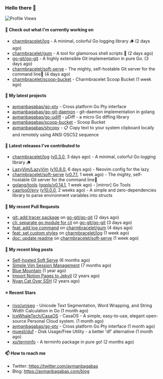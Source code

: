 ### Hello there 👋

![Profile Views](https://komarev.com/ghpvc/?username=aymanbagabas&label=PROFILE+VIEWS)

#### 👷 Check out what I'm currently working on

- [charmbracelet/log](https://github.com/charmbracelet/log) - A minimal, colorful Go logging library 🪵 (2 days ago)
- [charmbracelet/gum](https://github.com/charmbracelet/gum) - A tool for glamorous shell scripts 🎀 (2 days ago)
- [go-git/go-git](https://github.com/go-git/go-git) - A highly extensible Git implementation in pure Go. (3 days ago)
- [charmbracelet/soft-serve](https://github.com/charmbracelet/soft-serve) - The mighty, self-hostable Git server for the command line🍦 (4 days ago)
- [charmbracelet/scoop-bucket](https://github.com/charmbracelet/scoop-bucket) - Charmbracelet Scoop Bucket (1 week ago)

#### 🌱 My latest projects

- [aymanbagabas/go-pty](https://github.com/aymanbagabas/go-pty) - Cross platform Go Pty interface
- [aymanbagabas/go-git-daemon](https://github.com/aymanbagabas/go-git-daemon) - git-daemon implementation in golang
- [aymanbagabas/go-udiff](https://github.com/aymanbagabas/go-udiff) - µDiff - a micro Go diffing library
- [aymanbagabas/scoop-bucket](https://github.com/aymanbagabas/scoop-bucket) - Scoop Bucket
- [aymanbagabas/shcopy](https://github.com/aymanbagabas/shcopy) - 📋 Copy text to your system clipboard locally and remotely using ANSI OSC52 sequence

#### 🔭 Latest releases I've contributed to

- [charmbracelet/log](https://github.com/charmbracelet/log) ([v0.3.0](https://github.com/charmbracelet/log/releases/tag/v0.3.0), 3 days ago) - A minimal, colorful Go logging library 🪵
- [LazyVim/LazyVim](https://github.com/LazyVim/LazyVim) ([v10.8.0](https://github.com/LazyVim/LazyVim/releases/tag/v10.8.0), 6 days ago) - Neovim config for the lazy
- [charmbracelet/soft-serve](https://github.com/charmbracelet/soft-serve) ([v0.7.1](https://github.com/charmbracelet/soft-serve/releases/tag/v0.7.1), 1 week ago) - The mighty, self-hostable Git server for the command line🍦
- [golang/tools](https://github.com/golang/tools) ([gopls/v0.14.1](https://github.com/golang/tools/releases/tag/gopls/v0.14.1), 1 week ago) - [mirror] Go Tools
- [caarlos0/env](https://github.com/caarlos0/env) ([v10.0.0](https://github.com/caarlos0/env/releases/tag/v10.0.0), 2 weeks ago) - A simple and zero-dependencies library to parse environment variables into structs

#### 🔨 My recent Pull Requests

- [git: add tracer package](https://github.com/go-git/go-git/pull/916) on [go-git/go-git](https://github.com/go-git/go-git) (2 days ago)
- [cli: separate go module for cli](https://github.com/go-git/go-git/pull/914) on [go-git/go-git](https://github.com/go-git/go-git) (3 days ago)
- [feat: add log command](https://github.com/charmbracelet/gum/pull/449) on [charmbracelet/gum](https://github.com/charmbracelet/gum) (4 days ago)
- [feat: set custom styles](https://github.com/charmbracelet/log/pull/84) on [charmbracelet/log](https://github.com/charmbracelet/log) (1 week ago)
- [doc: update readme](https://github.com/charmbracelet/soft-serve/pull/413) on [charmbracelet/soft-serve](https://github.com/charmbracelet/soft-serve) (1 week ago)

#### 📜 My recent blog posts

- [Self-hosted Soft Serve](https://aymanbagabas.com/blog/2023/04/28/self-hosted-soft-serve.html) (6 months ago)
- [Simple Vim Session Management](https://aymanbagabas.com/blog/2023/04/13/simple-vim-session-management.html) (7 months ago)
- [Blue Mountain](https://aymanbagabas.com/blog/2022/06/02/blue-mountain.html) (1 year ago)
- [Import Notion Pages to Jekyll](https://aymanbagabas.com/blog/2022/03/29/import-notion-pages-to-jekyll.html) (2 years ago)
- [Nyan Cat Over SSH](https://aymanbagabas.com/blog/2022/03/25/nyan-cat-over-ssh.html) (2 years ago)

#### ⭐ Recent Stars

- [rivo/uniseg](https://github.com/rivo/uniseg) - Unicode Text Segmentation, Word Wrapping, and String Width Calculation in Go (1 month ago)
- [IceWhaleTech/CasaOS](https://github.com/IceWhaleTech/CasaOS) - CasaOS - A simple, easy-to-use, elegant open-source Personal Cloud system. (1 month ago)
- [aymanbagabas/go-pty](https://github.com/aymanbagabas/go-pty) - Cross platform Go Pty interface (1 month ago)
- [muesli/duf](https://github.com/muesli/duf) - Disk Usage/Free Utility - a better &#39;df&#39; alternative (1 month ago)
- [xo/terminfo](https://github.com/xo/terminfo) - A terminfo package in pure go! (2 months ago)

#### 📫 How to reach me

- Twitter: https://twitter.com/aymanbagabas
- Blog: https://aymanbagabas.com/blog
